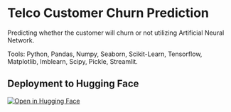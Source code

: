 # **Telco Customer Churn Prediction**

Predicting whether the customer will churn or not utilizing Artificial Neural Network.

Tools: Python, Pandas, Numpy, Seaborn, Scikit-Learn, Tensorflow, Matplotlib, Imblearn, Scipy, Pickle, Streamlit.

## Deployment to Hugging Face
[![Open in Hugging Face](https://huggingface.co/front/assets/huggingface_logo-noborder.svg)](https://huggingface.co/spaces/Ropiudin16/frontend)
